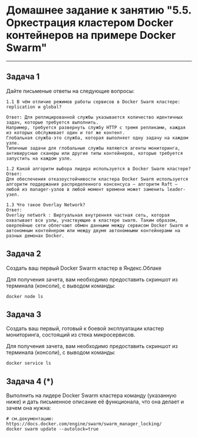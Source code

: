 # Домашнее задание к занятию "5.5. Оркестрация кластером Docker контейнеров на примере Docker Swarm"
---

## Задача 1

Дайте письменые ответы на следующие вопросы:


```
1.1 В чём отличие режимов работы сервисов в Docker Swarm кластере: replication и global?

Ответ: Для реплицированной службы указывается количество идентичных задач, которые требуется выполнить.
Например, требуется развернуть службу HTTP с тремя репликами, каждая из которых обслуживает один и тот же контент.
Глобальная служба-это служба, которая выполняет одну задачу на каждом узле.
Типичные задачи для глобальные службы являются агенты мониторинга, антивирусные сканеры или другие типы контейнеров, которые требуется запустить на каждом узле.

1.2 Какой алгоритм выбора лидера используется в Docker Swarm кластере?
Ответ:
Для обеспечения отказоустойчивости кластера Docker Swarm используется  алгоритм поддержания распределенного консенсуса — алгоритм Raft — любой из manager-узлов в любой момент времени может заменить leader-узел.

1.3 Что такое Overlay Network?
Ответ:
Overlay network : Виртуальная внутренняя частная сеть, которая охватывает все узлы, участвующие в кластере swarm. Таким образом, оверлейные сети облегчают обмен данными между сервисом Docker Swarm и автономным контейнером или между двумя автономными контейнерами на разных демонах Docker.
```

## Задача 2

Создать ваш первый Docker Swarm кластер в Яндекс.Облаке

Для получения зачета, вам необходимо предоставить скриншот из терминала (консоли), с выводом команды:

```
docker node ls

```

## Задача 3

Создать ваш первый, готовый к боевой эксплуатации кластер мониторинга, состоящий из стека микросервисов.

Для получения зачета, вам необходимо предоставить скриншот из терминала (консоли), с выводом команды:

```
docker service ls

```

## Задача 4 (*)

Выполнить на лидере Docker Swarm кластера команду (указанную ниже) и дать письменное описание её функционала, что она делает и зачем она нужна:
```
# см.документацию: https://docs.docker.com/engine/swarm/swarm_manager_locking/
docker swarm update --autolock=true
```

